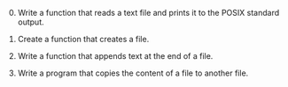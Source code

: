 0. Write a function that reads a text file and prints it to the POSIX standard output.

1. Create a function that creates a file.
2. Write a function that appends text at the end of a file.
3. Write a program that copies the content of a file to another file.
